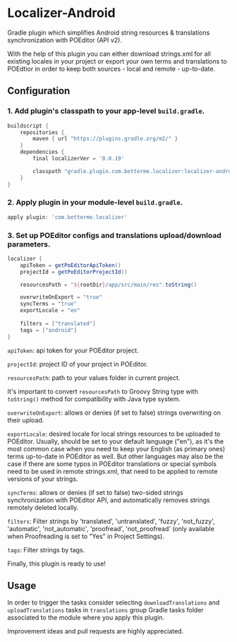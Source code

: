 # Localizer-Android
Gradle plugin which simplifies Android string resources &amp; translations synchronization with POEditor (API v2).

With the help of this plugin you can either download strings.xml for all existing locales in your project or 
export your own terms and translations to POEdtior in order to keep both sources - local and remote - up-to-date.

## Configuration

### 1. Add plugin's classpath to your app-level `build.gradle`.

```groovy
buildscript {
    repositories {
        maven { url "https://plugins.gradle.org/m2/" }
    }
    dependencies {
        final localizerVer = '0.0.19'

        classpath "gradle.plugin.com.betterme.localizer:localizer-android:$localizerVer"
    }
}
```

### 2. Apply plugin in your module-level `build.gradle`.

```groovy
apply plugin: 'com.betterme.localizer'
```

### 3. Set up POEditor configs and translations upload/download parameters.

```groovy
localizer {
    apiToken = getPoEditorApiToken()
    projectId = getPoEditorProjectId()

    resourcesPath = "${rootDir}/app/src/main/res".toString()

    overwriteOnExport = "true"
    syncTerms = "true"
    exportLocale = "en"
    
    filters = ["translated"]
    tags = ["android"]
}
```

`apiToken`: api token for your POEditor project.

`projectId`: project ID of your project in POEditor.

`resourcesPath`: path to your values folder in current project.

It's important to convert `resourcesPath` to Groovy String type with `toString()` method for compatibility with 
Java type system.

`overwriteOnExport`: allows or denies (if set to false) strings overwriting on their upload.

`exportLocale`: desired locale for local strings resources to be uploaded to POEditor. Usually, should be
set to your default language ("en"), as it's the most common case when you need to keep your English 
(as primary ones) terms up-to-date in POEditor as well. But other languages may also be the case if 
there are some typos in POEditor translations or special symbols need to be used in remote strings.xml, 
that need to be applied to remote versions of your strings.

`syncTerms`: allows or denies (if set to false) two-sided strings synchronization with POEditor API, and automatically removes strings remotely deleted locally.

`filters`: Filter strings by 'translated', 'untranslated', 'fuzzy', 'not_fuzzy', 'automatic', 'not_automatic', 'proofread', 'not_proofread' (only available when Proofreading is set to "Yes" in Project Settings).

`tags`: Filter strings by tags.

Finally, this plugin is ready to use!

## Usage

In order to trigger the tasks consider selecting `downloadTranslations` and `uploadTranslations` tasks in
`translations` group Gradle tasks folder associated to the module where you apply this plugin.

Improvement ideas and pull requests are highly appreciated.

